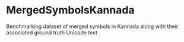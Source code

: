 # MergedSymbolsKannada
Benchmarking dataset of merged symbols in Kannada along with their associated ground truth Unicode text
